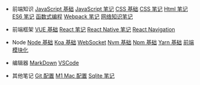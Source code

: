 - 前端知识
  [JavaScript 基础](前端知识/JavaScript基础.md)
  [JavaScript 笔记](前端知识/JavaScript笔记.md)
  [CSS 基础](前端知识/CSS基础.md)
  [CSS 笔记](前端知识/CSS笔记.md)
  [Html 笔记](前端知识/Html笔记.md)
  [ES6 笔记](前端知识/ES6笔记.md)
  [函数式编程](前端知识/函数式编程.md)
  [Webpack 笔记](前端知识/Webpack.md)
  [网络知识笔记](前端知识/网络知识笔记.md)

- 前端框架
  [VUE 基础](前端框架/VUE基础.md)
  [React 笔记](前端框架/React笔记.md)
  [React Native 笔记](前端框架/RN笔记.md)
  [React Navigation](前端框架/ReactNavigation.md)

- Node
  [Node 基础](Node/Node基础.md)
  [Koa 基础](Node/Koa基础.md)
  [WebSocket](Node/WebSocket.md)
  [Nvm 基础](Node/NVM基础.md)
  [Npm 基础](Node/NPM基础.md)
  [Yarn 基础](Node/Yarn基础.md)
  [前端模块化](Node/前端模块化.md)

- 编辑器
  [MarkDown](编辑器/MarkDown.md)
  [VSCode](编辑器/VSCode.md)

- 其他笔记
  [Git 配置](其他笔记/Git笔记.md)
  [M1 Mac 配置](其他笔记/M1Mac配置.md)
  [Sqlite 笔记](其他笔记/Sqlite笔记.md)
